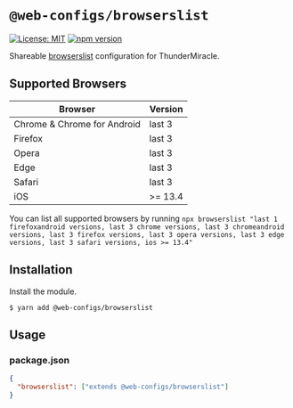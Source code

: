 # `@web-configs/browserslist`

[![License: MIT](https://img.shields.io/badge/License-MIT-green.svg)](../../LICENSE) [![npm version](https://badge.fury.io/js/%40web-configs%2Fbrowserslist.svg)](https://badge.fury.io/js/%40web-configs%2Fbrowserslist.svg)

Shareable [browserslist](https://github.com/ai/browserslist) configuration for ThunderMiracle.

## Supported Browsers

| Browser                     | Version |
| --------------------------- | ------- |
| Chrome & Chrome for Android | last 3  |
| Firefox                     | last 3  |
| Opera                       | last 3  |
| Edge                        | last 3  |
| Safari                      | last 3  |
| iOS                         | >= 13.4 |

You can list all supported browsers by running `npx browserslist "last 1 firefoxandroid versions, last 3 chrome versions, last 3 chromeandroid versions, last 3 firefox versions, last 3 opera versions, last 3 edge versions, last 3 safari versions, ios >= 13.4"`

## Installation

Install the module.

```shell
$ yarn add @web-configs/browserslist
```

## Usage

### package.json

```json
{
  "browserslist": ["extends @web-configs/browserslist"]
}
```
